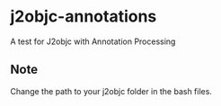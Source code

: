 # j2objc-annotations
A test for J2objc with Annotation Processing

Note
----

Change the path to your j2objc folder in the bash files.
